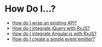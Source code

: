 # How Do I...?

* [How do I wrap an existing API?](existing_api.html)
* [How do I integrate jQuery with RxJS?](jquery_with_rxjs.html)
* [How do I integrate Angular.js with RxJS?](angular_with_rxjs.html)
* [How do I create a simple event emitter?](simple_event_emitter.html)